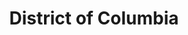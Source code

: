 ---
title: "District of Columbia"
hashtag: district-of-columbia
borders:
  - Maryland
  - Virginia
layout: hashtag
subdivision-of:
  - United States
tags:
  - United States
---